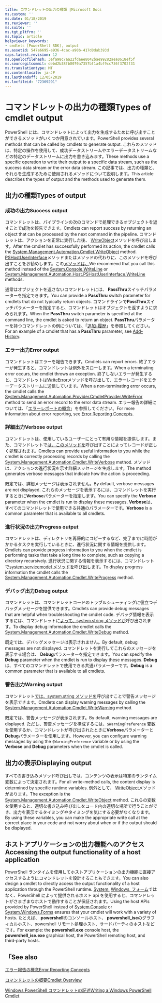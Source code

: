 ```yaml
---
title: コマンドレットの出力の種類 |Microsoft Docs
ms.custom: ''
ms.date: 01/18/2019
ms.reviewer: ''
ms.suite: ''
ms.tgt_pltfrm: ''
ms.topic: article
helpviewer_keywords:
- cmdlets [PowerShell SDK], output
ms.assetid: 547e6695-e936-4cac-a90b-417d0dab393d
caps.latest.revision: 12
ms.openlocfilehash: 3efa98c7aa22fdaee8042bae99282aea0618ef5f
ms.sourcegitcommit: debd2b38fb8070a7357bf1a4bf9cc736f3702f31
ms.translationtype: MT
ms.contentlocale: ja-JP
ms.lasthandoff: 12/05/2019
ms.locfileid: "72369291"
---
```

# <a name="types-of-cmdlet-output"></a><span data-ttu-id="3282b-102">コマンドレットの出力の種類</span><span class="sxs-lookup"><span data-stu-id="3282b-102">Types of cmdlet output</span></span>

<span data-ttu-id="3282b-103">PowerShell には、コマンドレットによって出力を生成するために呼び出すことができるメソッドがいくつか用意されています。</span><span class="sxs-lookup"><span data-stu-id="3282b-103">PowerShell provides several methods that can be called by cmdlets to generate output.</span></span> <span data-ttu-id="3282b-104">これらのメソッドは、特定の操作を使用して、成功データストリームやエラーデータストリームなどの特定のデータストリームに出力を書き込みます。</span><span class="sxs-lookup"><span data-stu-id="3282b-104">These methods use a specific operation to write their output to a specific data stream, such as the success data stream or the error data stream.</span></span> <span data-ttu-id="3282b-105">この記事では、出力の種類と、それらを生成するために使用されるメソッドについて説明します。</span><span class="sxs-lookup"><span data-stu-id="3282b-105">This article describes the types of output and the methods used to generate them.</span></span>

## <a name="types-of-output"></a><span data-ttu-id="3282b-106">出力の種類</span><span class="sxs-lookup"><span data-stu-id="3282b-106">Types of output</span></span>

### <a name="success-output"></a><span data-ttu-id="3282b-107">成功の出力</span><span class="sxs-lookup"><span data-stu-id="3282b-107">Success output</span></span>

<span data-ttu-id="3282b-108">コマンドレットは、パイプラインの次のコマンドで処理できるオブジェクトを返すことで成功を報告できます。</span><span class="sxs-lookup"><span data-stu-id="3282b-108">Cmdlets can report success by returning an object that can be processed by the next command in the pipeline.</span></span> <span data-ttu-id="3282b-109">コマンドレットは、アクションを正常に実行した後、 [WriteObject](/dotnet/api/System.Management.Automation.Cmdlet.WriteObject)メソッドを呼び出します。</span><span class="sxs-lookup"><span data-stu-id="3282b-109">After the cmdlet has successfully performed its action, the cmdlet calls the [System.Management.Automation.Cmdlet.WriteObject](/dotnet/api/System.Management.Automation.Cmdlet.WriteObject) method.</span></span> <span data-ttu-id="3282b-110">[PSHostUserInterface](/dotnet/api/System.Management.Automation.Host.PSHostUserInterface.WriteLine)メソッドまたはメソッドの代わりに、このメソッドを呼び出すことをお勧めします。この[メソッドは、](/dotnet/api/System.Console.WriteLine)</span><span class="sxs-lookup"><span data-stu-id="3282b-110">We recommend that you call this method instead of the [System.Console.WriteLine](/dotnet/api/System.Console.WriteLine) or [System.Management.Automation.Host.PSHostUserInterface.WriteLine](/dotnet/api/System.Management.Automation.Host.PSHostUserInterface.WriteLine) methods.</span></span>

<span data-ttu-id="3282b-111">通常はオブジェクトを返さないコマンドレットには、 **PassThru**スイッチパラメーターを指定できます。</span><span class="sxs-lookup"><span data-stu-id="3282b-111">You can provide a **PassThru** switch parameter for cmdlets that do not typically return objects.</span></span>
<span data-ttu-id="3282b-112">コマンドラインで**PassThru**スイッチパラメーターを指定すると、コマンドレットはオブジェクトを返すように求められます。</span><span class="sxs-lookup"><span data-stu-id="3282b-112">When the **PassThru** switch parameter is specified at the command line, the cmdlet is asked to return an object.</span></span> <span data-ttu-id="3282b-113">**PassThru**パラメーターを持つコマンドレットの例については、「[追加-履歴](/powershell/module/Microsoft.PowerShell.Core/Add-History)」を参照してください。</span><span class="sxs-lookup"><span data-stu-id="3282b-113">For an example of a cmdlet that has a **PassThru** parameter, see [Add-History](/powershell/module/Microsoft.PowerShell.Core/Add-History).</span></span>

### <a name="error-output"></a><span data-ttu-id="3282b-114">エラー出力</span><span class="sxs-lookup"><span data-stu-id="3282b-114">Error output</span></span>

<span data-ttu-id="3282b-115">コマンドレットはエラーを報告できます。</span><span class="sxs-lookup"><span data-stu-id="3282b-115">Cmdlets can report errors.</span></span> <span data-ttu-id="3282b-116">終了エラーが発生すると、コマンドレットは例外をスローします。</span><span class="sxs-lookup"><span data-stu-id="3282b-116">When a terminating error occurs, the cmdlet throws an exception.</span></span> <span data-ttu-id="3282b-117">終了しないエラーが発生すると、コマンドレットは[WriteError](/dotnet/api/System.Management.Automation.Provider.CmdletProvider.WriteError)メソッドを呼び出して、エラーレコードをエラーデータストリームに送信しています。</span><span class="sxs-lookup"><span data-stu-id="3282b-117">When a non-terminating error occurs, the cmdlet calls the [System.Management.Automation.Provider.CmdletProvider.WriteError](/dotnet/api/System.Management.Automation.Provider.CmdletProvider.WriteError) method to send an error record to the error data stream.</span></span> <span data-ttu-id="3282b-118">エラー報告の詳細については、「[エラーレポートの概念](./error-reporting-concepts.md)」を参照してください。</span><span class="sxs-lookup"><span data-stu-id="3282b-118">For more information about error reporting, see [Error Reporting Concepts](./error-reporting-concepts.md).</span></span>

### <a name="verbose-output"></a><span data-ttu-id="3282b-119">詳細出力</span><span class="sxs-lookup"><span data-stu-id="3282b-119">Verbose output</span></span>

<span data-ttu-id="3282b-120">コマンドレットは、使用しているユーザーにとって有用な情報を提供します。また、コマンドレットで[は、このメソッドを](/dotnet/api/System.Management.Automation.Cmdlet.WriteVerbose)呼び出すことによってレコードが正しく処理されます。</span><span class="sxs-lookup"><span data-stu-id="3282b-120">Cmdlets can provide useful information to you while the cmdlet is correctly processing records by calling the [System.Management.Automation.Cmdlet.WriteVerbose](/dotnet/api/System.Management.Automation.Cmdlet.WriteVerbose) method.</span></span> <span data-ttu-id="3282b-121">メソッドは、アクションの進行状況を示す詳細メッセージを生成します。</span><span class="sxs-lookup"><span data-stu-id="3282b-121">The method generates verbose messages that indicate how the action is proceeding.</span></span>

<span data-ttu-id="3282b-122">既定では、詳細メッセージは表示されません。</span><span class="sxs-lookup"><span data-stu-id="3282b-122">By default, verbose messages are not displayed.</span></span> <span data-ttu-id="3282b-123">これらのメッセージを表示するには、コマンドレットを実行するときに**Verbose**パラメーターを指定します。</span><span class="sxs-lookup"><span data-stu-id="3282b-123">You can specify the **Verbose** parameter when the cmdlet is run to display these messages.</span></span> <span data-ttu-id="3282b-124">**Verbose**は、すべてのコマンドレットで使用できる共通のパラメーターです。</span><span class="sxs-lookup"><span data-stu-id="3282b-124">**Verbose** is a common parameter that is available to all cmdlets.</span></span>

### <a name="progress-output"></a><span data-ttu-id="3282b-125">進行状況の出力</span><span class="sxs-lookup"><span data-stu-id="3282b-125">Progress output</span></span>

<span data-ttu-id="3282b-126">コマンドレットは、ディレクトリを再帰的にコピーするなど、完了までに時間がかかるタスクを実行しているときに、進行状況に関する情報を提供します。</span><span class="sxs-lookup"><span data-stu-id="3282b-126">Cmdlets can provide progress information to you when the cmdlet is performing tasks that take a long time to complete, such as copying a directory recursively.</span></span> <span data-ttu-id="3282b-127">進行状況に関する情報を表示するには、コマンドレットで[system.servicemodel メソッドを](/dotnet/api/System.Management.Automation.Cmdlet.WriteProgress)呼び出します。</span><span class="sxs-lookup"><span data-stu-id="3282b-127">To display progress information the cmdlet calls the [System.Management.Automation.Cmdlet.WriteProgress](/dotnet/api/System.Management.Automation.Cmdlet.WriteProgress) method.</span></span>

### <a name="debug-output"></a><span data-ttu-id="3282b-128">デバッグ出力</span><span class="sxs-lookup"><span data-stu-id="3282b-128">Debug output</span></span>

<span data-ttu-id="3282b-129">コマンドレットは、コマンドレットコードのトラブルシューティングに役立つデバッグメッセージを提供できます。</span><span class="sxs-lookup"><span data-stu-id="3282b-129">Cmdlets can provide debug messages that are helpful when troubleshooting the cmdlet code.</span></span> <span data-ttu-id="3282b-130">デバッグ情報を表示するには、コマンドレットに[よって、system.string メソッドが](/dotnet/api/System.Management.Automation.Cmdlet.WriteDebug)呼び出されます。</span><span class="sxs-lookup"><span data-stu-id="3282b-130">To display debug information the cmdlet calls the [System.Management.Automation.Cmdlet.WriteDebug](/dotnet/api/System.Management.Automation.Cmdlet.WriteDebug) method.</span></span>

<span data-ttu-id="3282b-131">既定では、デバッグメッセージは表示されません。</span><span class="sxs-lookup"><span data-stu-id="3282b-131">By default, debug messages are not displayed.</span></span> <span data-ttu-id="3282b-132">コマンドレットを実行してこれらのメッセージを表示する場合は、 **Debug**パラメーターを指定できます。</span><span class="sxs-lookup"><span data-stu-id="3282b-132">You can specify the **Debug** parameter when the cmdlet is run to display these messages.</span></span> <span data-ttu-id="3282b-133">**Debug**は、すべてのコマンドレットで使用できる共通パラメーターです。</span><span class="sxs-lookup"><span data-stu-id="3282b-133">**Debug** is a common parameter that is available to all cmdlets.</span></span>

### <a name="warning-output"></a><span data-ttu-id="3282b-134">警告出力</span><span class="sxs-lookup"><span data-stu-id="3282b-134">Warning output</span></span>

<span data-ttu-id="3282b-135">コマンドレット[では、system.string メソッドを](/dotnet/api/System.Management.Automation.Cmdlet.WriteWarning)呼び出すことで警告メッセージを表示できます。</span><span class="sxs-lookup"><span data-stu-id="3282b-135">Cmdlets can display warning messages by calling the [System.Management.Automation.Cmdlet.WriteWarning](/dotnet/api/System.Management.Automation.Cmdlet.WriteWarning) method.</span></span>

<span data-ttu-id="3282b-136">既定では、警告メッセージが表示されます。</span><span class="sxs-lookup"><span data-stu-id="3282b-136">By default, warning messages are displayed.</span></span> <span data-ttu-id="3282b-137">ただし、警告メッセージを構成するには、`$WarningPreference` 変数を使用するか、コマンドレットが呼び出されたときに**Verbose**パラメーターと**Debug**パラメーターを使用します。</span><span class="sxs-lookup"><span data-stu-id="3282b-137">However, you can configure warning messages by using the `$WarningPreference` variable or by using the **Verbose** and **Debug** parameters when the cmdlet is called.</span></span>

## <a name="displaying-output"></a><span data-ttu-id="3282b-138">出力の表示</span><span class="sxs-lookup"><span data-stu-id="3282b-138">Displaying output</span></span>

<span data-ttu-id="3282b-139">すべての書き込みメソッド呼び出しでは、コンテンツの表示は特定のランタイム変数によって決定されます。</span><span class="sxs-lookup"><span data-stu-id="3282b-139">For all write-method calls, the content display is determined by specific runtime variables.</span></span> <span data-ttu-id="3282b-140">例外として、 [WriteObject](/dotnet/api/System.Management.Automation.Cmdlet.WriteObject)メソッドがあります。</span><span class="sxs-lookup"><span data-stu-id="3282b-140">The exception is the [System.Management.Automation.Cmdlet.WriteObject](/dotnet/api/System.Management.Automation.Cmdlet.WriteObject) method.</span></span> <span data-ttu-id="3282b-141">これらの変数を使用すると、適切な書き込み呼び出しをコード内の適切な場所で行うことができ、出力を表示するタイミングやタイミングを気にする必要がなくなります。</span><span class="sxs-lookup"><span data-stu-id="3282b-141">By using these variables, you can make the appropriate write call at the correct place in your code and not worry about when or if the output should be displayed.</span></span>

## <a name="accessing-the-output-functionality-of-a-host-application"></a><span data-ttu-id="3282b-142">ホストアプリケーションの出力機能へのアクセス</span><span class="sxs-lookup"><span data-stu-id="3282b-142">Accessing the output functionality of a host application</span></span>

<span data-ttu-id="3282b-143">PowerShell ランタイムを使用してホストアプリケーションの出力機能に直接アクセスするようにコマンドレットを設計することもできます。</span><span class="sxs-lookup"><span data-stu-id="3282b-143">You can also design a cmdlet to directly access the output functionality of a host application through the PowerShell runtime.</span></span> <span data-ttu-id="3282b-144">[System.](/dotnet/api/System.Console) [Windows. フォーム](/dotnet/api/System.Windows.Forms)ではなく、PowerShell によって提供されるホスト api を使用すると、コマンドレットがさまざまなホストで動作することが保証されます。</span><span class="sxs-lookup"><span data-stu-id="3282b-144">Using the host APIs provided by PowerShell instead of [System.Console](/dotnet/api/System.Console) or [System.Windows.Forms](/dotnet/api/System.Windows.Forms) ensures that your cmdlet will work with a variety of hosts.</span></span> <span data-ttu-id="3282b-145">たとえば、 **powershell**のコンソールホスト、 **powershell_ise**のグラフィカルホスト、powershell リモート処理ホスト、サードパーティのホストなどです。</span><span class="sxs-lookup"><span data-stu-id="3282b-145">For example: the **powershell.exe** console host, the **powershell_ise.exe** graphical host, the PowerShell remoting host, and third-party hosts.</span></span>

## <a name="see-also"></a><span data-ttu-id="3282b-146">「</span><span class="sxs-lookup"><span data-stu-id="3282b-146">See also</span></span>

[<span data-ttu-id="3282b-147">エラー報告の概念</span><span class="sxs-lookup"><span data-stu-id="3282b-147">Error Reporting Concepts</span></span>](./error-reporting-concepts.md)

[<span data-ttu-id="3282b-148">コマンドレットの概要</span><span class="sxs-lookup"><span data-stu-id="3282b-148">Cmdlet Overview</span></span>](./cmdlet-overview.md)

[<span data-ttu-id="3282b-149">Windows PowerShell コマンドレットの記述</span><span class="sxs-lookup"><span data-stu-id="3282b-149">Writing a Windows PowerShell Cmdlet</span></span>](./writing-a-windows-powershell-cmdlet.md)